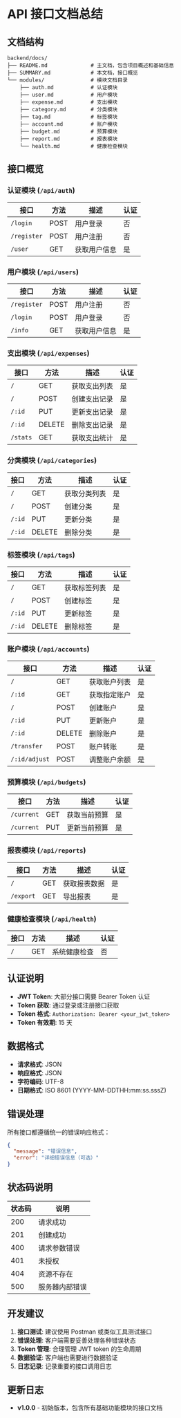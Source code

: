 # API 接口文档总结

## 文档结构

```
backend/docs/
├── README.md              # 主文档，包含项目概述和基础信息
├── SUMMARY.md             # 本文档，接口概览
└── modules/               # 模块文档目录
    ├── auth.md            # 认证模块
    ├── user.md            # 用户模块
    ├── expense.md         # 支出模块
    ├── category.md        # 分类模块
    ├── tag.md             # 标签模块
    ├── account.md         # 账户模块
    ├── budget.md          # 预算模块
    ├── report.md          # 报表模块
    └── health.md          # 健康检查模块
```

## 接口概览

### 认证模块 (`/api/auth`)
| 接口 | 方法 | 描述 | 认证 |
|------|------|------|------|
| `/login` | POST | 用户登录 | 否 |
| `/register` | POST | 用户注册 | 否 |
| `/user` | GET | 获取用户信息 | 是 |

### 用户模块 (`/api/users`)
| 接口 | 方法 | 描述 | 认证 |
|------|------|------|------|
| `/register` | POST | 用户注册 | 否 |
| `/login` | POST | 用户登录 | 否 |
| `/info` | GET | 获取用户信息 | 是 |

### 支出模块 (`/api/expenses`)
| 接口 | 方法 | 描述 | 认证 |
|------|------|------|------|
| `/` | GET | 获取支出列表 | 是 |
| `/` | POST | 创建支出记录 | 是 |
| `/:id` | PUT | 更新支出记录 | 是 |
| `/:id` | DELETE | 删除支出记录 | 是 |
| `/stats` | GET | 获取支出统计 | 是 |

### 分类模块 (`/api/categories`)
| 接口 | 方法 | 描述 | 认证 |
|------|------|------|------|
| `/` | GET | 获取分类列表 | 是 |
| `/` | POST | 创建分类 | 是 |
| `/:id` | PUT | 更新分类 | 是 |
| `/:id` | DELETE | 删除分类 | 是 |

### 标签模块 (`/api/tags`)
| 接口 | 方法 | 描述 | 认证 |
|------|------|------|------|
| `/` | GET | 获取标签列表 | 是 |
| `/` | POST | 创建标签 | 是 |
| `/:id` | PUT | 更新标签 | 是 |
| `/:id` | DELETE | 删除标签 | 是 |

### 账户模块 (`/api/accounts`)
| 接口 | 方法 | 描述 | 认证 |
|------|------|------|------|
| `/` | GET | 获取账户列表 | 是 |
| `/:id` | GET | 获取指定账户 | 是 |
| `/` | POST | 创建账户 | 是 |
| `/:id` | PUT | 更新账户 | 是 |
| `/:id` | DELETE | 删除账户 | 是 |
| `/transfer` | POST | 账户转账 | 是 |
| `/:id/adjust` | POST | 调整账户余额 | 是 |

### 预算模块 (`/api/budgets`)
| 接口 | 方法 | 描述 | 认证 |
|------|------|------|------|
| `/current` | GET | 获取当前预算 | 是 |
| `/current` | PUT | 更新当前预算 | 是 |

### 报表模块 (`/api/reports`)
| 接口 | 方法 | 描述 | 认证 |
|------|------|------|------|
| `/` | GET | 获取报表数据 | 是 |
| `/export` | GET | 导出报表 | 是 |

### 健康检查模块 (`/api/health`)
| 接口 | 方法 | 描述 | 认证 |
|------|------|------|------|
| `/` | GET | 系统健康检查 | 否 |

## 认证说明

- **JWT Token**: 大部分接口需要 Bearer Token 认证
- **Token 获取**: 通过登录或注册接口获取
- **Token 格式**: `Authorization: Bearer <your_jwt_token>`
- **Token 有效期**: 15 天

## 数据格式

- **请求格式**: JSON
- **响应格式**: JSON
- **字符编码**: UTF-8
- **日期格式**: ISO 8601 (YYYY-MM-DDTHH:mm:ss.sssZ)

## 错误处理

所有接口都遵循统一的错误响应格式：

```json
{
  "message": "错误信息",
  "error": "详细错误信息（可选）"
}
```

## 状态码说明

| 状态码 | 说明 |
|--------|------|
| 200 | 请求成功 |
| 201 | 创建成功 |
| 400 | 请求参数错误 |
| 401 | 未授权 |
| 404 | 资源不存在 |
| 500 | 服务器内部错误 |

## 开发建议

1. **接口测试**: 建议使用 Postman 或类似工具测试接口
2. **错误处理**: 客户端需要妥善处理各种错误状态
3. **Token 管理**: 合理管理 JWT token 的生命周期
4. **数据验证**: 客户端也需要进行数据验证
5. **日志记录**: 记录重要的接口调用日志

## 更新日志

- **v1.0.0** - 初始版本，包含所有基础功能模块的接口文档 